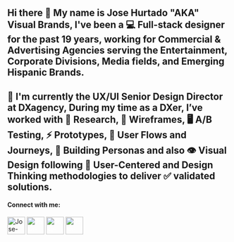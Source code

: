 ## Hi there 👋 My name is Jose Hurtado "AKA" Visual Brands, I've been a 💻 Full-stack designer for the past 19 years, working for Commercial & Advertising Agencies serving the Entertainment, Corporate Divisions, Media fields, and Emerging Hispanic Brands.

## 🔴 I'm currently the UX/UI Senior Design Director at DXagency, During my time as a DXer, I’ve worked with 🔭 Research, 📄 Wireframes, 🖥️ A/B Testing, ⚡ Prototypes, 💬 User Flows and Journeys, 👤 Building Personas and also 👁️ Visual Design following 🧠 User-Centered and Design Thinking methodologies to deliver ✅ validated solutions.

<p align="left">
<h4 align="left">Connect with me:</h4>
<a href="https://www.linkedin.com/in/joselhurtado/" target="_blank" ><img align="center" src="https://upload.wikimedia.org/wikipedia/commons/thumb/f/f8/LinkedIn_icon_circle.svg/2048px-LinkedIn_icon_circle.svg.png" alt="Jose-Hurtado-Linkedin" height="40" width="40" /></a>
<a href="https://joselhurtado.medium.com/" target="_blank" ><img style="color:#fff" align="center" src="https://cdn-icons-png.flaticon.com/512/5968/5968906.png" alt="Jose-Hurtado-Medium" height="40" width="40" /></a>
<a href="https://www.instagram.com/visualbrands/" target="_blank" ><img style="color:#fff" align="center" src="https://cdn-icons-png.flaticon.com/512/2111/2111463.png" alt="Jose-Hurtado-Instagram" height="40" width="40" /></a>
<a href="https://www.youtube.com/c/JoseHurtado" target="_blank" ><img style="color:#fff" align="center" src="https://cdn-icons-png.flaticon.com/512/1384/1384060.png" alt="Jose-Hurtado-YouTube" height="40" width="40" /></a>
</p>
<!--
**joselhurtado/joselhurtado** is a ✨ _special_ ✨ repository because its `README.md` (this file) appears on your GitHub profile.

Here are some ideas to get you started:

- 🔭 I’m currently working on ...
- 🌱 I’m currently learning ...
- 👯 I’m looking to collaborate on ...
- 🤔 I’m looking for help with ...
- 💬 Ask me about ...
- 📫 How to reach me: ...
- 😄 Pronouns: ...
- ⚡ Fun fact: ...
-->
